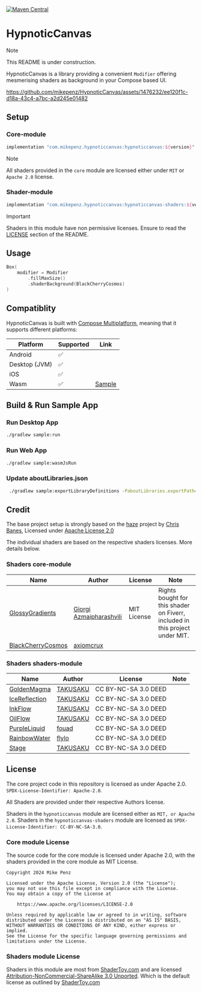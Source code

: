 [![Maven Central](https://img.shields.io/maven-central/v/com.mikepenz.hypnoticcanvas/hypnoticcanvas)](https://search.maven.org/search?q=g:com.mikepenz.hypnoticcanvas)

# HypnoticCanvas

> [!NOTE]  
> This README is under construction.

HypnoticCanvas is a library providing a convenient `Modifier` offering mesmerising shaders as
background in your Compose based UI.

https://github.com/mikepenz/HypnoticCanvas/assets/1476232/ee120f1c-d18a-43c4-a7bc-a2d245e01482

## Setup

### Core-module

```gradle
implementation "com.mikepenz.hypnoticcanvas:hypnoticcanvas:${version}"
```

> [!NOTE]  
> All shaders provided in the `core` module are licensed either under `MIT` or `Apache 2.0` license.

### Shader-module

```gradle
implementation "com.mikepenz.hypnoticcanvas:hypnoticcanvas-shaders:${version}"
```

> [!IMPORTANT]  
> Shaders in this module have non permissive licenses. Ensure to read the
> [LICENSE](https://github.com/mikepenz/HypnoticCanvas?tab=readme-ov-file#shaders-module-license)
> section of the README.

## Usage

```kotlin
Box(
    modifier = Modifier
        .fillMaxSize()
        .shaderBackground(BlackCherryCosmos)
)
```

## Compatiblity

HypnoticCanvas is built
with [Compose Multiplatform](https://www.jetbrains.com/lp/compose-multiplatform/), meaning that it
supports different platforms:

| Platform      | Supported | Link                                                 |
|---------------|-----------|------------------------------------------------------|
| Android       | ✅         |                                                      |
| Desktop (JVM) | ✅         |                                                      |
| iOS           | ✅         |                                                      |
| Wasm          | ✅         | [Sample](https://mikepenz.github.io/HypnoticCanvas/) |

## Build & Run Sample App

### Run Desktop App

```bash
./gradlew sample:run
```

### Run Web App

```bash
./gradlew sample:wasmJsRun
```

### Update aboutLibraries.json

```bash
 ./gradlew sample:exportLibraryDefinitions -PaboutLibraries.exportPath=src/commonMain/composeResources/files/
 ```

## Credit

The base project setup is strongly based on the [haze](https://github.com/chrisbanes/haze) project
by [Chris Banes](https://github.com/chrisbanes/),
Licensed under [Apache License 2.0](https://github.com/chrisbanes/haze/blob/main/LICENSE)

The individual shaders are based on the respective shaders licenses. More details below.

### Shaders core-module

| Name                                                                           | Author                                                          | License     | Note                                                                         |
|--------------------------------------------------------------------------------|-----------------------------------------------------------------|-------------|------------------------------------------------------------------------------|
| [GlossyGradients](https://www.shadertoy.com/view/lX2GDR)                       | [Giorgi Azmaipharashvili](https://www.shadertoy.com/user/Peace) | MIT License | Rights bought for this shader on Fiverr, included in this project under MIT. |
| [BlackCherryCosmos](https://editor.isf.video/shaders/612cb473f4fe08001a0a6281) | [axiomcrux](https://editor.isf.video/u/axiomcrux)               |             |                                                                              |

### Shaders shaders-module

| Name                                                   | Author                                              | License              | Note |
|--------------------------------------------------------|-----------------------------------------------------|----------------------|------|
| [GoldenMagma](https://www.shadertoy.com/view/tdBBRV)   | [TAKUSAKU](https://www.shadertoy.com/user/TAKUSAKU) | CC BY-NC-SA 3.0 DEED |      |
| [IceReflection](https://www.shadertoy.com/view/3djfzy) | [TAKUSAKU](https://www.shadertoy.com/user/TAKUSAKU) | CC BY-NC-SA 3.0 DEED |      |
| [InkFlow](https://www.shadertoy.com/view/WdjBWD)       | [TAKUSAKU](https://www.shadertoy.com/user/TAKUSAKU) | CC BY-NC-SA 3.0 DEED |      |
| [OilFlow](https://www.shadertoy.com/view/Wd2fDW)       | [TAKUSAKU](https://www.shadertoy.com/user/TAKUSAKU) | CC BY-NC-SA 3.0 DEED |      |
| [PurpleLiquid](https://www.shadertoy.com/view/dsXyzf)  | [fouad](https://www.shadertoy.com/user/fouad)       | CC BY-NC-SA 3.0 DEED |      |
| [RainbowWater](https://www.shadertoy.com/view/dtySRR)  | [flylo](https://www.shadertoy.com/user/flylo)       | CC BY-NC-SA 3.0 DEED |      |
| [Stage](https://www.shadertoy.com/view/wtfcDj)         | [TAKUSAKU](https://www.shadertoy.com/user/TAKUSAKU) | CC BY-NC-SA 3.0 DEED |      |

## License

The core project code in this repository is licensed as under Apache
2.0. `SPDX-License-Identifier: Apache-2.0`.

All Shaders are provided under their respective Authors license.

Shaders in the `hypnoticcanvas` module are licensed either as `MIT, or Apache 2.0`.
Shaders in the `hypnoticcanvas-shaders` module are licensed
as `SPDX-License-Identifier: CC-BY-NC-SA-3.0`.

### Core module License

The source code for the core module is licensed under Apache 2.0, with the shaders provided in the
core module as MIT License.

```
Copyright 2024 Mike Penz
 
Licensed under the Apache License, Version 2.0 (the "License");
you may not use this file except in compliance with the License.
You may obtain a copy of the License at

    https://www.apache.org/licenses/LICENSE-2.0

Unless required by applicable law or agreed to in writing, software
distributed under the License is distributed on an "AS IS" BASIS,
WITHOUT WARRANTIES OR CONDITIONS OF ANY KIND, either express or implied.
See the License for the specific language governing permissions and
limitations under the License.
```

### Shaders module License

Shaders in this module are most from [ShaderToy.com](https://www.shadertoy.com/) and are
licensed [Attribution-NonCommercial-ShareAlike 3.0 Unported](https://creativecommons.org/licenses/by-nc-sa/3.0/).
Which is the default license as outlined by [ShaderToy.com](https://www.shadertoy.com/terms)